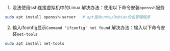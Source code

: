 1. 没法使用ssh连接虚拟机中的Linux
解决办法：使用以下命令安装`openssh`服务
```bash
sudo apt install openssh-server   # apt是Ubuntu/Debian的包管理程序
```
2. 输入ifconfig显示`Command 'ifconfig' not found`
解决办法：输入以下命令安装`net-tools`
```bash
sudo apt install net-tools
```